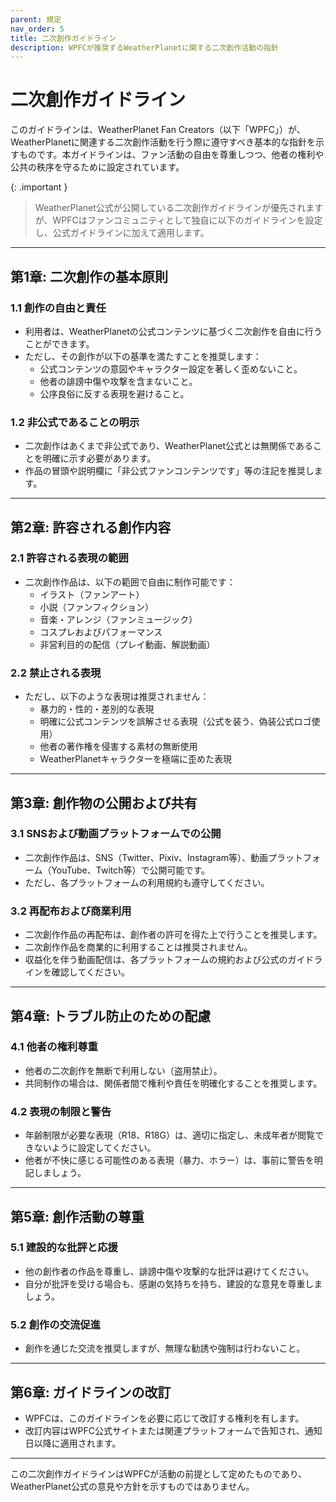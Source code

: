 ```yaml
---
parent: 規定
nav_order: 5
title: 二次創作ガイドライン
description: WPFCが推奨するWeatherPlanetに関する二次創作活動の指針
---
```


# 二次創作ガイドライン

このガイドラインは、WeatherPlanet Fan Creators（以下「WPFC」）が、WeatherPlanetに関連する二次創作活動を行う際に遵守すべき基本的な指針を示すものです。本ガイドラインは、ファン活動の自由を尊重しつつ、他者の権利や公共の秩序を守るために設定されています。

{: .important }
> WeatherPlanet公式が公開している二次創作ガイドラインが優先されますが、WPFCはファンコミュニティとして独自に以下のガイドラインを設定し、公式ガイドラインに加えて適用します。

---

## 第1章: 二次創作の基本原則

### 1.1 創作の自由と責任
- 利用者は、WeatherPlanetの公式コンテンツに基づく二次創作を自由に行うことができます。
- ただし、その創作が以下の基準を満たすことを推奨します：
  - 公式コンテンツの意図やキャラクター設定を著しく歪めないこと。
  - 他者の誹謗中傷や攻撃を含まないこと。
  - 公序良俗に反する表現を避けること。

### 1.2 非公式であることの明示
- 二次創作はあくまで非公式であり、WeatherPlanet公式とは無関係であることを明確に示す必要があります。
- 作品の冒頭や説明欄に「非公式ファンコンテンツです」等の注記を推奨します。

---

## 第2章: 許容される創作内容

### 2.1 許容される表現の範囲
- 二次創作作品は、以下の範囲で自由に制作可能です：
  - イラスト（ファンアート）
  - 小説（ファンフィクション）
  - 音楽・アレンジ（ファンミュージック）
  - コスプレおよびパフォーマンス
  - 非営利目的の配信（プレイ動画、解説動画）

### 2.2 禁止される表現
- ただし、以下のような表現は推奨されません：
  - 暴力的・性的・差別的な表現
  - 明確に公式コンテンツを誤解させる表現（公式を装う、偽装公式ロゴ使用）
  - 他者の著作権を侵害する素材の無断使用
  - WeatherPlanetキャラクターを極端に歪めた表現

---

## 第3章: 創作物の公開および共有

### 3.1 SNSおよび動画プラットフォームでの公開
- 二次創作作品は、SNS（Twitter、Pixiv、Instagram等）、動画プラットフォーム（YouTube、Twitch等）で公開可能です。
- ただし、各プラットフォームの利用規約も遵守してください。

### 3.2 再配布および商業利用
- 二次創作作品の再配布は、創作者の許可を得た上で行うことを推奨します。
- 二次創作作品を商業的に利用することは推奨されません。
- 収益化を伴う動画配信は、各プラットフォームの規約および公式のガイドラインを確認してください。

---

## 第4章: トラブル防止のための配慮

### 4.1 他者の権利尊重
- 他者の二次創作を無断で利用しない（盗用禁止）。
- 共同制作の場合は、関係者間で権利や責任を明確化することを推奨します。

### 4.2 表現の制限と警告
- 年齢制限が必要な表現（R18、R18G）は、適切に指定し、未成年者が閲覧できないように設定してください。
- 他者が不快に感じる可能性のある表現（暴力、ホラー）は、事前に警告を明記しましょう。

---

## 第5章: 創作活動の尊重

### 5.1 建設的な批評と応援
- 他の創作者の作品を尊重し、誹謗中傷や攻撃的な批評は避けてください。
- 自分が批評を受ける場合も、感謝の気持ちを持ち、建設的な意見を尊重しましょう。

### 5.2 創作の交流促進
- 創作を通じた交流を推奨しますが、無理な勧誘や強制は行わないこと。

---

## 第6章: ガイドラインの改訂

- WPFCは、このガイドラインを必要に応じて改訂する権利を有します。
- 改訂内容はWPFC公式サイトまたは関連プラットフォームで告知され、通知日以降に適用されます。

---

この二次創作ガイドラインはWPFCが活動の前提として定めたものであり、WeatherPlanet公式の意見や方針を示すものではありません。
